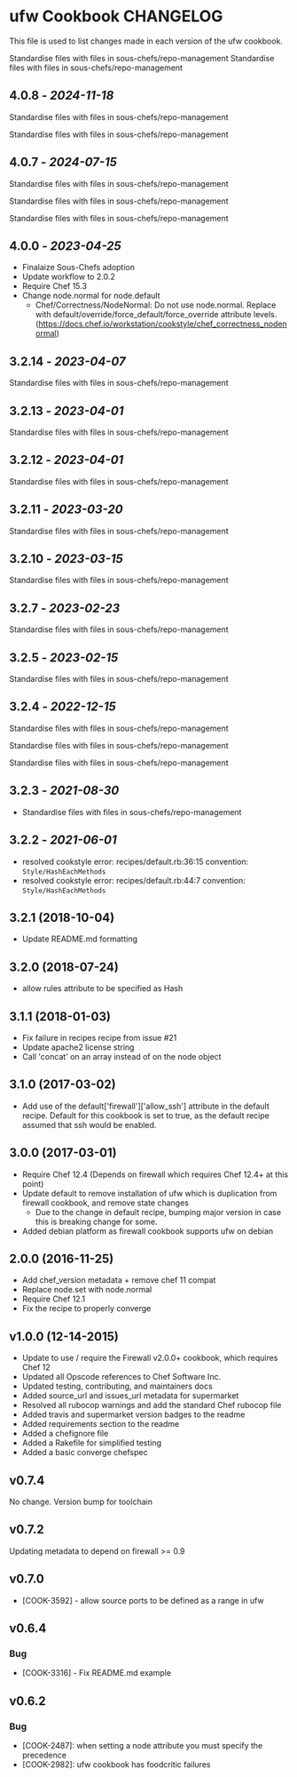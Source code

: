 # ufw Cookbook CHANGELOG

This file is used to list changes made in each version of the ufw cookbook.

Standardise files with files in sous-chefs/repo-management
Standardise files with files in sous-chefs/repo-management

## 4.0.8 - *2024-11-18*

Standardise files with files in sous-chefs/repo-management

Standardise files with files in sous-chefs/repo-management

## 4.0.7 - *2024-07-15*

Standardise files with files in sous-chefs/repo-management

Standardise files with files in sous-chefs/repo-management

Standardise files with files in sous-chefs/repo-management

## 4.0.0 - *2023-04-25*

* Finalaize Sous-Chefs adoption
* Update workflow to 2.0.2
* Require Chef 15.3
* Change node.normal for node.default
  * Chef/Correctness/NodeNormal: Do not use node.normal. Replace with default/override/force_default/force_override attribute levels. (<https://docs.chef.io/workstation/cookstyle/chef_correctness_nodenormal>)

## 3.2.14 - *2023-04-07*

Standardise files with files in sous-chefs/repo-management

## 3.2.13 - *2023-04-01*

Standardise files with files in sous-chefs/repo-management

## 3.2.12 - *2023-04-01*

Standardise files with files in sous-chefs/repo-management

## 3.2.11 - *2023-03-20*

Standardise files with files in sous-chefs/repo-management

## 3.2.10 - *2023-03-15*

Standardise files with files in sous-chefs/repo-management

## 3.2.7 - *2023-02-23*

Standardise files with files in sous-chefs/repo-management

## 3.2.5 - *2023-02-15*

Standardise files with files in sous-chefs/repo-management

## 3.2.4 - *2022-12-15*

Standardise files with files in sous-chefs/repo-management

Standardise files with files in sous-chefs/repo-management

Standardise files with files in sous-chefs/repo-management

## 3.2.3 - *2021-08-30*

* Standardise files with files in sous-chefs/repo-management

## 3.2.2 - *2021-06-01*

* resolved cookstyle error: recipes/default.rb:36:15 convention: `Style/HashEachMethods`
* resolved cookstyle error: recipes/default.rb:44:7 convention: `Style/HashEachMethods`

## 3.2.1 (2018-10-04)

* Update README.md formatting

## 3.2.0 (2018-07-24)

* allow rules attribute to be specified as Hash

## 3.1.1 (2018-01-03)

* Fix failure in recipes recipe from issue #21
* Update apache2 license string
* Call 'concat' on an array instead of on the node object

## 3.1.0 (2017-03-02)

* Add use of the default['firewall']['allow_ssh'] attribute in the default recipe. Default for this cookbook is set to true, as the default recipe assumed that ssh would be enabled.

## 3.0.0 (2017-03-01)

* Require Chef 12.4 (Depends on firewall which requires Chef 12.4+ at this point)
* Update default to remove installation of ufw which is duplication from firewall cookbook, and remove state changes
  * Due to the change in default recipe, bumping major version in case this is breaking change for some.
* Added debian platform as firewall cookbook supports ufw on debian

## 2.0.0 (2016-11-25)

* Add chef_version metadata + remove chef 11 compat
* Replace node.set with node.normal
* Require Chef 12.1
* Fix the recipe to properly converge

## v1.0.0 (12-14-2015)

* Update to use / require the Firewall v2.0.0+ cookbook, which requires Chef 12
* Updated all Opscode references to Chef Software Inc.
* Updated testing, contributing, and maintainers docs
* Added source_url and issues_url metadata for supermarket
* Resolved all rubocop warnings and add the standard Chef rubocop file
* Added travis and supermarket version badges to the readme
* Added requirements section to the readme
* Added a chefignore file
* Added a Rakefile for simplified testing
* Added a basic converge chefspec

## v0.7.4

No change. Version bump for toolchain

## v0.7.2

Updating metadata to depend on firewall >= 0.9

## v0.7.0

* [COOK-3592] - allow source ports to be defined as a range in ufw

## v0.6.4

### Bug

* [COOK-3316] - Fix README.md example

## v0.6.2

### Bug

* [COOK-2487]: when setting a node attribute you must specify the precedence
* [COOK-2982]: ufw cookbook has foodcritic failures
